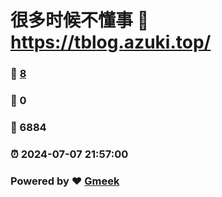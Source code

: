 # 很多时候不懂事 :link: https://tblog.azuki.top/ 
### :page_facing_up: [8](https://tblog.azuki.top//tag.html) 
### :speech_balloon: 0 
### :hibiscus: 6884 
### :alarm_clock: 2024-07-07 21:57:00 
### Powered by :heart: [Gmeek](https://github.com/Meekdai/Gmeek)
